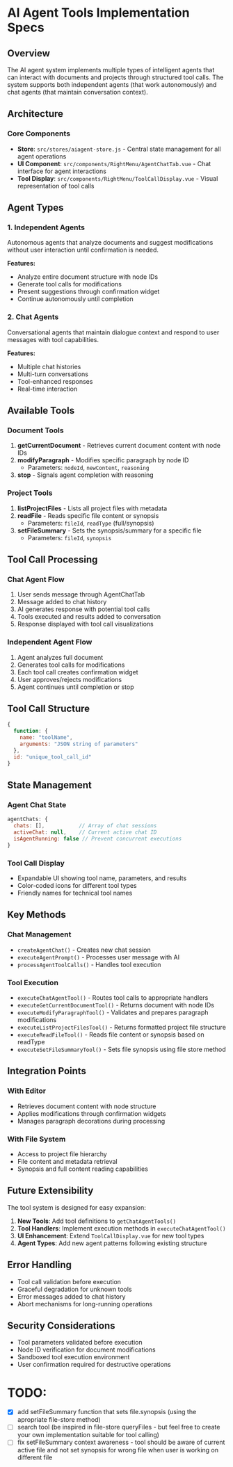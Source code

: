 # AI Agent Tools Implementation Specs

## Overview
The AI agent system implements multiple types of intelligent agents that can interact with documents and projects through structured tool calls. The system supports both independent agents (that work autonomously) and chat agents (that maintain conversation context).

## Architecture

### Core Components
- **Store**: `src/stores/aiagent-store.js` - Central state management for all agent operations
- **UI Component**: `src/components/RightMenu/AgentChatTab.vue` - Chat interface for agent interactions
- **Tool Display**: `src/components/RightMenu/ToolCallDisplay.vue` - Visual representation of tool calls

## Agent Types

### 1. Independent Agents
Autonomous agents that analyze documents and suggest modifications without user interaction until confirmation is needed.

**Features:**
- Analyze entire document structure with node IDs
- Generate tool calls for modifications
- Present suggestions through confirmation widget
- Continue autonomously until completion

### 2. Chat Agents
Conversational agents that maintain dialogue context and respond to user messages with tool capabilities.

**Features:**
- Multiple chat histories
- Multi-turn conversations
- Tool-enhanced responses
- Real-time interaction

## Available Tools

### Document Tools
1. **getCurrentDocument** - Retrieves current document content with node IDs
2. **modifyParagraph** - Modifies specific paragraph by node ID
   - Parameters: `nodeId`, `newContent`, `reasoning`
3. **stop** - Signals agent completion with reasoning

### Project Tools
1. **listProjectFiles** - Lists all project files with metadata
2. **readFile** - Reads specific file content or synopsis
   - Parameters: `fileId`, `readType` (full/synopsis)
3. **setFileSummary** - Sets the synopsis/summary for a specific file
   - Parameters: `fileId`, `synopsis`

## Tool Call Processing

### Chat Agent Flow
1. User sends message through AgentChatTab
2. Message added to chat history
3. AI generates response with potential tool calls
4. Tools executed and results added to conversation
5. Response displayed with tool call visualizations

### Independent Agent Flow
1. Agent analyzes full document
2. Generates tool calls for modifications
3. Each tool call creates confirmation widget
4. User approves/rejects modifications
5. Agent continues until completion or stop

## Tool Call Structure
```javascript
{
  function: {
    name: "toolName",
    arguments: "JSON string of parameters"
  },
  id: "unique_tool_call_id"
}
```

## State Management

### Agent Chat State
```javascript
agentChats: {
  chats: [],           // Array of chat sessions
  activeChat: null,    // Current active chat ID
  isAgentRunning: false // Prevent concurrent executions
}
```

### Tool Call Display
- Expandable UI showing tool name, parameters, and results
- Color-coded icons for different tool types
- Friendly names for technical tool names

## Key Methods

### Chat Management
- `createAgentChat()` - Creates new chat session
- `executeAgentPrompt()` - Processes user message with AI
- `processAgentToolCalls()` - Handles tool execution

### Tool Execution
- `executeChatAgentTool()` - Routes tool calls to appropriate handlers
- `executeGetCurrentDocumentTool()` - Returns document with node IDs
- `executeModifyParagraphTool()` - Validates and prepares paragraph modifications
- `executeListProjectFilesTool()` - Returns formatted project file structure
- `executeReadFileTool()` - Reads file content or synopsis based on readType
- `executeSetFileSummaryTool()` - Sets file synopsis using file store method

## Integration Points

### With Editor
- Retrieves document content with node structure
- Applies modifications through confirmation widgets
- Manages paragraph decorations during processing

### With File System
- Access to project file hierarchy
- File content and metadata retrieval
- Synopsis and full content reading capabilities

## Future Extensibility

The tool system is designed for easy expansion:

1. **New Tools**: Add tool definitions to `getChatAgentTools()`
2. **Tool Handlers**: Implement execution methods in `executeChatAgentTool()`
3. **UI Enhancement**: Extend `ToolCallDisplay.vue` for new tool types
4. **Agent Types**: Add new agent patterns following existing structure

## Error Handling

- Tool call validation before execution
- Graceful degradation for unknown tools
- Error messages added to chat history
- Abort mechanisms for long-running operations

## Security Considerations

- Tool parameters validated before execution
- Node ID verification for document modifications
- Sandboxed tool execution environment
- User confirmation required for destructive operations


# TODO:
- [x] add setFileSummary function that sets file.synopsis (using the apropriate file-store method)
- [ ] search tool (be inspired in file-store queryFiles - but feel free to create your own implementation suitable for tool calling)
- [ ] fix setFileSummary context awareness - tool should be aware of current active file and not set synopsis for wrong file when user is working on different file
